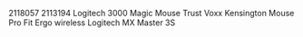 2118057
2113194
Logitech 3000
Magic Mouse
Trust Voxx
Kensington Mouse Pro Fit Ergo wireless
Logitech MX Master 3S
